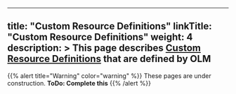 
---
title: "Custom Resource Definitions"
linkTitle: "Custom Resource Definitions"
weight: 4
description: >
  This page describes [Custom Resource Definitions](https://kubernetes.io/docs/tasks/access-kubernetes-api/custom-resources/custom-resource-definitions/) that are defined by OLM
---

{{% alert title="Warning" color="warning" %}}
These pages are under construction. 
**ToDo: Complete this**
{{% /alert %}}


